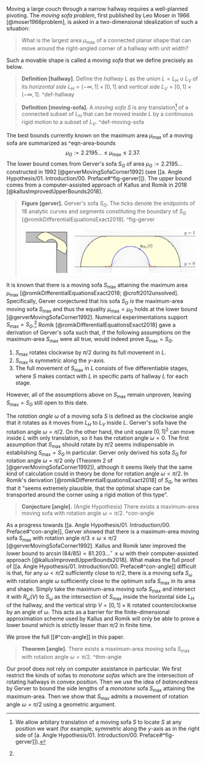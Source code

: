 Moving a large couch through a narrow hallway requires a well-planned pivoting. The _moving sofa problem_, first published by Leo Moser in 1966 [@moser1966problem], is asked in a two-dimensional idealization of such a situation:

> What is the largest area $\mu_{\text{max}}$ of a connected planar shape that can move around the right-angled corner of a hallway with unit width?

Such a movable shape is called a _moving sofa_ that we define precisely as below.

> __Definition [hallway].__ Define the _hallway_ $L$ as the union $L = L_H \cup L_V$ of its _horizontal side_ $L_H = (-\infty, 1] \times [0, 1]$ and _vertical side_ $L_V = [0, 1] \times (-\infty, 1]$. ^def-hallway

> __Definition [moving-sofa].__ A _moving sofa_ $S$ is any translation[^sofa-translation] of a connected subset of $L_H$ that can be moved inside $L$ by a continuous rigid motion to a subset of $L_V$. ^def-moving-sofa

The best bounds currently known on the maximum area $\mu_{\max}$ of a moving sofa are summarized as ^eqn-area-bounds
$$
\mu_G := 2.2195\dots \leq \mu_{\max} \leq 2.37.
$$
The lower bound comes from Gerver's sofa $S_G$ of area $\mu_G := 2.2195\dots$ constructed in 1992 [@gerverMovingSofaCorner1992] (see [[a. Angle Hypothesis/01. Introduction/00. Preface#^fig-gerver]]). The upper bound comes from a computer-assisted approach of Kallus and Romik in 2018 [@kallusImprovedUpperBounds2018].

> __Figure [gerver].__ Gerver's sofa $S_G$. The ticks denote the endpoints of 18 analytic curves and segments constituting the boundary of $S_G$ [@romikDifferentialEquationsExact2018]. ^fig-gerver
> 
> ![100%](images/gerver-full.svg)

It is known that there is a moving sofa $S_{\max}$ attaining the maximum area $\mu_{\max}$ [@romikDifferentialEquationsExact2018; @croft2012unsolved]. Specifically, Gerver conjectured that his sofa $S_G$ _is_ the maximum-area moving sofa $S_{\max}$ and thus the equality $\mu_{\max} = \mu_G$ holds at the lower bound [@gerverMovingSofaCorner1992]. Numerical experimentations support $S_{\max} = S_G$.[^numerical] Romik [@romikDifferentialEquationsExact2018] gave a derivation of Gerver's sofa such that, if the following assumptions on the maximum-area $S_{\max}$ were all true, would indeed prove $S_{\max} = S_G$.

1. $S_{\max}$ rotates clockwise by $\pi/2$ during its full movement in $L$.
2. $S_{\max}$ is symmetric along the $y$-axis.
3. The full movement of $S_{\max}$ in $L$ consists of five differentiable stages, where $S$ makes contact with $L$ in specific parts of hallway $L$ for each stage.

However, all of the assumptions above on $S_{\max}$ remain unproven, leaving $S_{\max} = S_G$ still open to this date.

The _rotation angle_ $\omega$ of a moving sofa $S$ is defined as the clockwise angle that it rotates as it moves from $L_H$ to $L_V$ inside $L$. Gerver's sofa have the rotation angle $\omega = \pi/2$. On the other hand, the unit square $[0, 1]^2$ can move inside $L$ with only translation, so it has the rotation angle $\omega = 0$. The first assumption that $S_{\max}$ should rotate by $\pi/2$ seems indispensable in establishing $S_{\max} = S_G$ in particular. Gerver only derived his sofa $S_G$ for rotation angle $\omega = \pi/2$ only (Theorem 2 of [@gerverMovingSofaCorner1992]), although it seems likely that the same kind of calculation could in theory be done for rotation angle $\omega < \pi/2$. In Romik's derivation [@romikDifferentialEquationsExact2018] of $S_G$, he writes that it "seems extremely plausible, that the optimal shape can be transported around the corner using a rigid motion of this type".

> __Conjecture [angle].__ (Angle Hypothesis) There exists a maximum-area moving sofa with rotation angle $\omega = \pi/2$. ^con-angle

As a progress towards [[a. Angle Hypothesis/01. Introduction/00. Preface#^con-angle]], Gerver showed that there is a maximum-area moving sofa $S_{\max}$ with rotation angle $\pi/ 3 \leq \omega \leq \pi/2$ [@gerverMovingSofaCorner1992]. Kallus and Romik later improved the lower bound to $\arcsin(84/85) = 81.203\dots^\circ \leq \omega$ with their computer-assisted approach [@kallusImprovedUpperBounds2018]. What makes the full proof of [[a. Angle Hypothesis/01. Introduction/00. Preface#^con-angle]] difficult is that, for any $\omega < \pi/2$ sufficiently close to $\pi/2$, there is a moving sofa $S_\omega$ with rotation angle $\omega$ sufficiently close to the optimum sofa $S_{\max}$ in its area and shape. Simply take the maximum-area moving sofa $S_{\max}$ and intersect it with $R_\omega(V)$ to  $S_\omega$ as the intersection of $S_{\max}$ inside the horizontal side $L_H$ of the hallway, and the vertical strip $V = [0, 1] \times \mathbb{R}$ rotated counterclockwise by an angle of $\omega$. This acts as a barrier for the finite-dimensional approximation scheme used by Kallus and Romik will only be able to prove a lower bound which is strictly lesser than $\pi/2$ in finite time.

We prove the full [[#^con-angle]] in this paper.

> __Theorem [angle].__ There exists a maximum-area moving sofa $S_{\max}$ with rotation angle $\omega = \pi/2$. ^thm-angle

Our proof does not rely on computer assistance in particular. We first restrict the kinds of sofas to _monotone sofas_ which are the intersection of rotating hallways in convex position. Then we use the idea of _balancedness_ by Gerver to bound the side lengths of a _monotone_ sofa $S_{\max}$ attaining the maximum-area. Then we show that $S_{\max}$ admits a movement of rotation angle $\omega = \pi/2$ using a geometric argument.

[^sofa-translation]: We allow arbitary translation of a moving sofa $S$ to locate $S$ at any position we want (for example, symmetric along the $y$-axis as in the right side of [a. Angle Hypothesis/01. Introduction/00. Preface#^fig-gerver]]).

[^numerical]: 